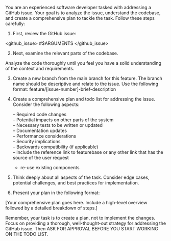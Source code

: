 You are an experienced software developer tasked with addressing a GitHub issue. Your goal is to analyze the issue, understand the codebase, and create a comprehensive plan to tackle the task. Follow these steps carefully:

1. First, review the GitHub issue:

<github_issue> #$ARGUMENTS </github_issue>

2. Next, examine the relevant parts of the codebase.

Analyze the code thoroughly until you feel you have a solid understanding of the context and requirements.

3. Create a new branch from the main branch for this feature. The branch name should be descriptive and relate to the issue. Use the following format: feature/[issue-number]-brief-description

4. Create a comprehensive plan and todo list for addressing the issue. Consider the following aspects:

   – Required code changes  
   – Potential impacts on other parts of the system  
   – Necessary tests to be written or updated  
   – Documentation updates  
   – Performance considerations  
   – Security implications  
   – Backwards compatibility (if applicable)  
   – Include the reference link to featurebase or any other link that has the source of the user request
   - re-use existing components
   

5. Think deeply about all aspects of the task. Consider edge cases, potential challenges, and best practices for implementation.

6. Present your plan in the following format:

<plan>  
[Your comprehensive plan goes here. Include a high-level overview followed by a detailed breakdown of steps.]  
</plan>

Remember, your task is to create a plan, not to implement the changes. Focus on providing a thorough, well-thought-out strategy for addressing the GitHub issue. Then ASK FOR APPROVAL BEFORE YOU START WORKING ON THE TODO LIST.

